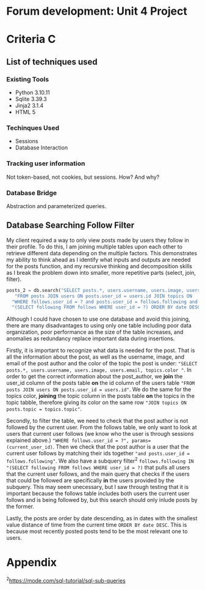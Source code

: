 # Forum development: Unit 4 Project
# Criteria C
## List of techniques used
### Existing Tools
- Python 3.10.11
- Sqlite 3.39.3
- Jinja2 3.1.4
- HTML 5

### Techinques Used
- Sessions
- Database Interaction

### Tracking user information
Not token-based, not cookies, but sessions. How? And why?

### Database Bridge

Abstraction and parameterized queries.

## Database Searching Follow Filter
My client required a way to only view posts made by users they follow in their profile. To do this, I am joining multiple tables upon each other to retrieve different data depending on the multiple factors. This demonstrates my ability to think ahead as I identify what inputs and outputs are needed for the posts function, and my recursive thinking and decomposition skills as I break the problem down into smaller, more repetitive parts (select, join, filter).

```.py
posts_2 = db.search("SELECT posts.*, users.username, users.image, users.email, topics.color "
   "FROM posts JOIN users ON posts.user_id = users.id JOIN topics ON     posts.topic = topics.topic JOIN follows ON posts.user_id = follows.following "
  "WHERE follows.user_id = ? and posts.user_id = follows.following and follows.following IN "
  "(SELECT following FROM follows WHERE user_id = ?) ORDER BY date DESC", multiple=True, params=(user_id, current_user_id))

```

Although I could have chosen to use one database and avoid this joining, there are many disadvantages to using only one table including poor data organization, poor performance as the size of the table increases, and anomalies as redundancy replace important data during insertions.

Firstly, it is important to recognize what data is needed for the post. That is all the information about the post, as well as the username, image, and email of the post author and the color of the topic the post is under: ```"SELECT posts.*, users.username, users.image, users.email, topics.color "```. In order to get the correct information about the post_author, we **join** the user_id column of the posts table **on** the id column of the users table ```"FROM posts JOIN users ON posts.user_id = users.id"```. We do the same for the topics color, **joining** the topic column in the posts table **on** the topics in the topic tabble, therefore giving its color on the same row ```"JOIN topics ON posts.topic = topics.topic"```. 

Secondly, to filter the table, we need to check that the post author is not followed by the current user. From the follows table, we only want to look at users that current user follows (we know who the user is through sessions explained above.) ```"WHERE follows.user_id = ?", params=(current_user_id)```. Then we check that the post author is a user that the current user follows by matching their ids together ```"and posts.user_id = follows.following"```. We also have a subquery filter<sup>2</sup> ```follows.following IN "(SELECT following FROM follows WHERE user_id = ?)``` that pulls all users that the current user follows, and the main query that checks if the users that could be followed are specifically **in** the users provided by the subquery. This may seem unecessary, but I saw through testing that it is important because the follows table includes both users the current user follows and is being followed by, but this search should only inlude posts by the former.

Lastly, the posts are order by date descending, as in dates with the smallest value distance of time from the current time ```ORDER BY date DESC```. This is because most recently posted posts tend to be the most relevant one to users.


# Appendix
<sup>2</sup>https://mode.com/sql-tutorial/sql-sub-queries 
